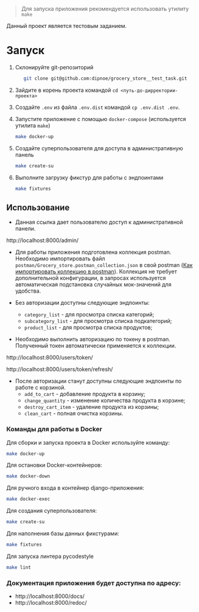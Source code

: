 > Для запуска приложения рекомендуется использовать утилиту `make`

Данный проект является тестовым заданием.

# Запуск

1. Склонируйте git-репозиторий
    ```bash
       git clone git@github.com:dipnoe/grocery_store__test_task.git
   ```

2. Зайдите в корень проекта командой `cd <путь-до-дирректории-проекта>`


3. Создайте `.env` из файла `.env.dist` командой `cp .env.dist .env`.


4. Запустите приложение с помощью `docker-compose` (используется утилита `make`)
    ```bash
    make docker-up
    ```

5. Создайте суперпользователя для доступа в административную панель
    ```bash
    make create-su
    ```
   
6. Выполните загрузку фикстур для работы с эндпоинтами
   ```bash
   make fixtures
   ```

## Использование

- Данная ссылка дает пользователю доступ к административной панели. 

http://localhost:8000/admin/


- Для работы приложения подготовлена коллекция postman.
Необходимо импортировать файл `postman/Grocery_store.postman_collection.json` в свой postman 
([Как импортировать коллекцию в postman](https://docs.rkeeper.ru/api/testirovanie-zaprosov-v-postman-87557103.html#id-%D0%A2%D0%B5%D1%81%D1%82%D0%B8%D1%80%D0%BE%D0%B2%D0%B0%D0%BD%D0%B8%D0%B5%D0%B7%D0%B0%D0%BF%D1%80%D0%BE%D1%81%D0%BE%D0%B2%D0%B2Postman-%D0%98%D0%BC%D0%BF%D0%BE%D1%80%D1%82%D0%BA%D0%BE%D0%BB%D0%BB%D0%B5%D0%BA%D1%86%D0%B8%D0%B9)).
Коллекция не требует дополнительной конфигурации, в запросах используется автоматическая
подстановка случайных мок-значений для удобства.


- Без авторизации доступны следующие эндпоинты:
  - `category_list` - для просмотра списка категорий;
  - `subcategory_list` - для просмотра списка подкатегорий;
  - `product_list` - для просмотра списка продуктов;


- Необходимо выполнить авторизацию по токену в postman. 
Полученный токен автоматически применяется к коллекции.

http://localhost:8000/users/token/

http://localhost:8000/users/token/refresh/

- После авторизации станут доступны следующие эндпоинты по работе с корзиной.
  - `add_to_cart` - добавление продукта в корзину;
  - `change_quantity` - изменение количества продукта в корзине;
  - `destroy_cart_item` - удаление продукта из корзины;
  - `clean_cart` - полная очистка корзины.

### Команды для работы в Docker

Для сборки и запуска проекта в Docker используйте команду:
```bash
make docker-up
```

Для остановки Docker-контейнеров:
```bash
make docker-down
```

Для ручного входа в контейнер django-приложения:
```bash
make docker-exec
```

Для создания суперпользователя:
```bash
make create-su
```

Для наполнения базы данных фикстурами:
```bash
make fixtures
```

Для запуска линтера pycodestyle
```bash
make lint
```

### Документация приложения будет доступна по адресу:
- http://localhost:8000/docs/
- http://localhost:8000/redoc/
